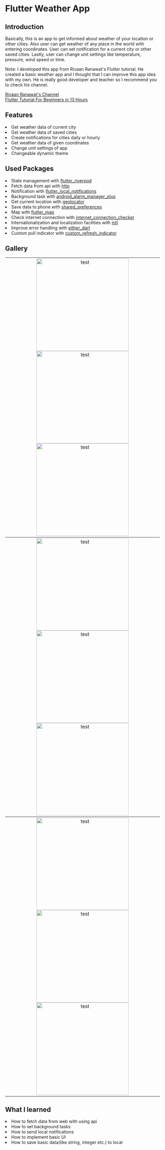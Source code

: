 <h1>Flutter Weather App</h1>

<h2>Introduction</h2>
<div>
  <p>
    Basically, this is an app to get informed about weather of your location or
    other cities. Also user can get weather of any place in the world with
    entering coordinates. User can set notification for a current city or other
    saved cities. Lastly, user can change unit settings like temperature,
    pressure, wind speed or time.
  </p>
  <p>
    Note: I developed this app from Rivaan Ranawat's Flutter tutorial. He
    created a basic weather app and I thought that I can improve this app idea
    with my own. He is really good developer and teacher so I recommend you to
    check his channel.
  </p>
  <a href="https://www.youtube.com/@RivaanRanawat">Rivaan Ranawat's Channel</a>
  <br />
  <a href="https://www.youtube.com/watch?v=BiOSCpV-lts&t=39984s"
    >Flutter Tutorial For Beginners in 13 Hours</a
  >
</div>

<h2>Features</h2>
<div>
  <li>Get weather data of current city</li>
  <li>Get weather data of saved cities</li>
  <li>Create notifications for cities daily or hourly</li>
  <li>Get weather data of given coordinates</li>
  <li>Change unit settings of app</li>
  <li>Changeable dynamic theme</li>
</div>

<h2>Used Packages</h2>
<div>
  <li>
    State management with
    <a href="https://pub.dev/packages/flutter_riverpod">flutter_riverpod</a>
  </li>
  <li>
    Fetch data from api with
    <a href="https://pub.dev/packages/http">http</a>
  </li>
  <li>
    Notification with
    <a href="https://pub.dev/packages/flutter_local_notifications"
      >flutter_local_notifications</a
    >
  </li>
  <li>
    Background task with
    <a href="https://pub.dev/packages/android_alarm_manager_plus"
      >android_alarm_manager_plus</a
    >
  </li>
  <li>
    Get current location with
    <a href="https://pub.dev/packages/geolocator">geolocator</a>
  </li>
  <li>
    Save data to phone with
    <a href="https://pub.dev/packages/shared_preferences">shared_preferences</a>
  </li>
  <li>
    Map with <a href="https://pub.dev/packages/flutter_map">flutter_map</a>
  </li>
  <li>
    Check internet connection with
    <a href="https://pub.dev/packages/internet_connection_checker"
      >internet_connection_checker</a
    >
  </li>
  <li>
    Internationalization and localization facilities with
    <a href="https://pub.dev/packages/intl">intl</a>
  </li>
  <li>
    Improve error handling with
    <a href="https://pub.dev/packages/either_dart">either_dart</a>
  </li>
  <li>
    Custom pull indicator with
    <a href="https://pub.dev/packages/custom_refresh_indicator"
      >custom_refresh_indicator</a
    >
  </li>
</div>

<h2>Gallery</h2>
<div>
  <table>
  <tbody>
    <tr>
      <td align="center">
        <img src="https://github.com/Keremovsky/flutter_weather_app/blob/master/app_gallery/0.jpg" width="300" title="test">
        <img src="https://github.com/Keremovsky/flutter_weather_app/blob/master/app_gallery/1.jpg" width="300" title="test">
        <img src="https://github.com/Keremovsky/flutter_weather_app/blob/master/app_gallery/2.jpg" width="300" title="test">
      </td>
    </tr>
  </tbody>
    <tbody>
    <tr>
      <td align="center">
        <img src="https://github.com/Keremovsky/flutter_weather_app/blob/master/app_gallery/3.jpg" width="300" title="test">
        <img src="https://github.com/Keremovsky/flutter_weather_app/blob/master/app_gallery/4.jpg" width="300" title="test">
        <img src="https://github.com/Keremovsky/flutter_weather_app/blob/master/app_gallery/5.jpg" width="300" title="test">
      </td>
    </tr>
  </tbody>
    <tbody>
    <tr>
      <td align="center">
        <img src="https://github.com/Keremovsky/flutter_weather_app/blob/master/app_gallery/6.jpg" width="300" title="test">
        <img src="https://github.com/Keremovsky/flutter_weather_app/blob/master/app_gallery/7.jpg" width="300" title="test">
        <img src="https://github.com/Keremovsky/flutter_weather_app/blob/master/app_gallery/8.jpg" width="300" title="test">
      </td>
    </tr>
  </tbody>
  </table>
</div>

<h2>What I learned</h2>
<div>
  <li>How to fetch data from web with using api</li>
  <li>How to set background tasks</li>
  <li>How to send local notifications</li>
  <li>How to implement basic UI</li>
  <li>How to save basic data(like string, integer etc.) to local</li>
</div>
